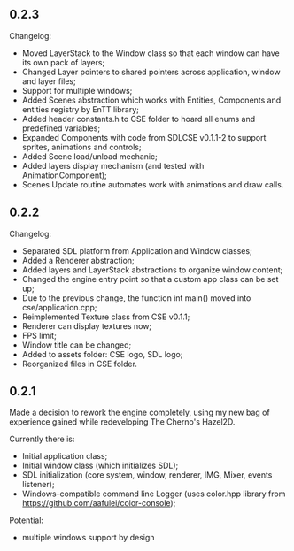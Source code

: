 ## 0.2.3 ##
Changelog:
+ Moved LayerStack to the Window class so that each window can have its own pack of layers;
+ Changed Layer pointers to shared pointers across application, window and layer files;
+ Support for multiple windows;
+ Added Scenes abstraction which works with Entities, Components and entities registry by EnTT library;
+ Added header constants.h to CSE folder to hoard all enums and predefined variables;
+ Expanded Components with code from SDLCSE v0.1.1-2 to support sprites, animations and controls;
+ Added Scene load/unload mechanic;
+ Added layers display mechanism (and tested with AnimationComponent);
+ Scenes Update routine automates work with animations and draw calls.

## 0.2.2 ##
Changelog:
+ Separated SDL platform from Application and Window classes;
+ Added a Renderer abstraction;
+ Added layers and LayerStack abstractions to organize window content;
+ Changed the engine entry point so that a custom app class can be set up;
+ Due to the previous change, the function int main() moved into cse/application.cpp;
+ Reimplemented Texture class from CSE v0.1.1;
+ Renderer can display textures now;
+ FPS limit;
+ Window title can be changed;
+ Added to assets folder: CSE logo, SDL logo;
+ Reorganized files in CSE folder.

## 0.2.1 ##
Made a decision to rework the engine completely, using my new bag of experience gained while redeveloping The Cherno's Hazel2D.

Currently there is:
+ Initial application class;
+ Initial window class (which initializes SDL);
+ SDL initialization (core system, window, renderer, IMG, Mixer, events listener);
+ Windows-compatible command line Logger (uses color.hpp library from https://github.com/aafulei/color-console);

Potential:
+ multiple windows support by design


